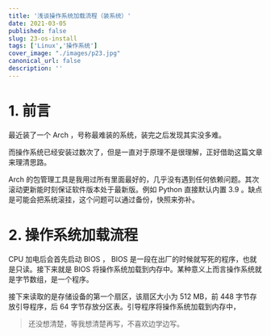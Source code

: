 ```yaml
---
title: '浅谈操作系统加载流程（装系统）'
date: 2021-03-05
published: false
slug: 23-os-install
tags: ['Linux','操作系统']
cover_image: "./images/p23.jpg"
canonical_url: false
description: ''
---
```


# 1. 前言

最近装了一个 Arch ，号称最难装的系统，装完之后发现其实没多难。

而操作系统已经安装过数次了，但是一直对于原理不是很理解，正好借助这篇文章来理清思路。

Arch 的包管理工具是我用过所有里面最好的，几乎没有遇到任何依赖问题。其次滚动更新能时刻保证软件版本处于最新版。例如 Python 直接默认内置 3.9 。缺点是可能会把系统滚挂，这个问题可以通过备份，快照来弥补。

# 2. 操作系统加载流程

CPU 加电后会首先启动 BIOS ， BIOS 是一段在出厂的时候就写死的程序，也就是只读。接下来就是 BIOS 将操作系统加载到内存中。某种意义上而言操作系统就是字节数组，是一个程序。

接下来读取的是存储设备的第一个扇区，该扇区大小为 512 MB，前 448 字节存放引导程序，后 64 字节存放分区表。引导程序将操作系统加载到内存中，

> 还没想清楚，等我想清楚再写，不喜欢边学边写。